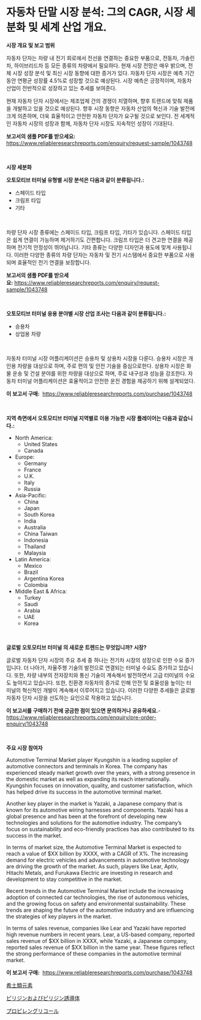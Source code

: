 <p><h1>자동차 단말 시장 분석: 그의 CAGR, 시장 세분화 및 세계 산업 개요.</h1></p><p><strong>시장 개요 및 보고 범위</strong></p>
<p><p>자동차 단자는 차량 내 전기 회로에서 전선을 연결하는 중요한 부품으로, 전동차, 가솔린차, 하이브리드차 등 모든 종류의 차량에서 필요하다. 현재 시장 전망은 매우 밝으며, 전체 시장 성장 분석 및 최신 시장 동향에 대한 증거가 있다. 자동차 단자 시장은 예측 기간 동안 연평균 성장률 4.5%로 성장할 것으로 예상된다. 시장 예측은 긍정적이며, 자동차 산업이 전반적으로 성장하고 있는 추세를 보여준다.</p><p>현재 자동차 단자 시장에서는 제조업체 간의 경쟁이 치열하며, 향후 트렌드에 맞춰 제품을 개발하고 있을 것으로 예상된다. 향후 시장 동향은 자동차 산업의 혁신과 기술 발전에 크게 의존하며, 더욱 효율적이고 안전한 자동차 단자가 요구될 것으로 보인다. 전 세계적인 자동차 시장의 성장과 함께, 자동차 단자 시장도 지속적인 성장이 기대된다.</p></p>
<p><strong>보고서의 샘플 PDF를 받으세요:</strong> <a href="https://www.reliableresearchreports.com/enquiry/request-sample/1043748">https://www.reliableresearchreports.com/enquiry/request-sample/1043748</a></p>
<p>&nbsp;</p>
<p><strong>시장 세분화</strong></p>
<p><strong>오토모티브 터미널 유형별 시장 분석은 다음과 같이 분류됩니다.:</strong></p>
<p><ul><li>스페이드 타입</li><li>크림프 타입</li><li>기타</li></ul></p>
<p>&nbsp;</p>
<p><p>차량 단자 시장 종류에는 스페이드 타입, 크림프 타입, 기타가 있습니다. 스페이드 타입은 쉽게 연결이 가능하며 제거하기도 간편합니다. 크림프 타입은 더 견고한 연결을 제공하며 전기적 안정성이 뛰어납니다. 기타 종류는 다양한 디자인과 용도에 맞게 사용됩니다. 이러한 다양한 종류의 차량 단자는 자동차 및 전기 시스템에서 중요한 부품으로 사용되며 효율적인 전기 연결을 보장합니다.</p></p>
<p><strong>보고서의 샘플 PDF를 받으세요:</strong>&nbsp;<a href="https://www.reliableresearchreports.com/enquiry/request-sample/1043748">https://www.reliableresearchreports.com/enquiry/request-sample/1043748</a></p>
<p>&nbsp;</p>
<p><strong> 오토모티브 터미널 응용 분야별 시장 산업 조사는 다음과 같이 분류됩니다.:</strong></p>
<p><ul><li>승용차</li><li>상업용 차량</li></ul></p>
<p>&nbsp;</p>
<p><p>자동차 터미널 시장 어플리케이션은 승용차 및 상용차 시장을 다룬다. 승용차 시장은 개인용 차량을 대상으로 하며, 주로 편의 및 안전 기술을 중심으로한다. 상용차 시장은 화물 운송 및 건설 분야를 위한 차량을 대상으로 하며, 주로 내구성과 성능을 강조한다. 자동차 터미널 어플리케이션은 효율적이고 안전한 운전 경험을 제공하기 위해 설계되었다.</p></p>
<p><strong>이 보고서 구매:</strong>&nbsp; <a href="https://www.reliableresearchreports.com/purchase/1043748">https://www.reliableresearchreports.com/purchase/1043748</a></p>
<p>&nbsp;</p>
<p><strong>지역 측면에서 오토모티브 터미널 지역별로 이용 가능한 시장 플레이어는 다음과 같습니다.:</strong></p>
<p><ul>
    <li>
        North America:
        <ul>
            <li>United States</li>
            <li>Canada</li>
        </ul>
    </li>
    <li>
        Europe:
        <ul>
            <li>Germany</li>
            <li>France</li>
            <li>U.K.</li>
            <li>Italy</li>
            <li>Russia</li>
        </ul>
    </li>
    <li>
        Asia-Pacific:
        <ul>
            <li>China</li>
            <li>Japan</li>
            <li>South Korea</li>
            <li>India</li>
            <li>Australia</li>
            <li>China Taiwan</li>
            <li>Indonesia</li>
            <li>Thailand</li>
            <li>Malaysia</li>
        </ul>
    </li>
    <li>
        Latin America:
        <ul>
            <li>Mexico</li>
            <li>Brazil</li>
            <li>Argentina Korea</li>
            <li>Colombia</li>
        </ul>
    </li>
    <li>
        Middle East & Africa:
        <ul>
            <li>Turkey</li>
            <li>Saudi</li>
            <li>Arabia</li>
            <li>UAE</li>
            <li>Korea</li>
        </ul>
    </li>
    </ul></p>
<p>&nbsp;</p>
<p><strong>글로벌 오토모티브 터미널 의 새로운 트렌드는 무엇입니까? 시장?</strong></p>
<p><p>글로벌 자동차 단자 시장의 주요 추세 중 하나는 전기차 시장의 성장으로 인한 수요 증가입니다. 더 나아가, 자율주행 기술의 발전으로 연결되는 터미널 수요도 증가하고 있습니다. 또한, 차량 내부의 전자장치와 통신 기술이 계속해서 발전하면서 고급 터미널의 수요도 높아지고 있습니다. 또한, 친환경 자동차의 증가로 인해 안전 및 효율성을 높이는 터미널의 혁신적인 개발이 계속해서 이루어지고 있습니다. 이러한 다양한 추세들은 글로벌 자동차 단자 시장을 선도하는 요인으로 작용하고 있습니다.</p></p>
<p><strong>이 보고서를 구매하기 전에 궁금한 점이 있으면 문의하거나 공유하세요.</strong>- <a href="https://www.reliableresearchreports.com/enquiry/pre-order-enquiry/1043748">https://www.reliableresearchreports.com/enquiry/pre-order-enquiry/1043748</a></p>
<p>&nbsp;</p>
<p><strong>주요 시장 참여자</strong></p>
<p><p>Automotive Terminal Market player Kyungshin is a leading supplier of automotive connectors and terminals in Korea. The company has experienced steady market growth over the years, with a strong presence in the domestic market as well as expanding its reach internationally. Kyungshin focuses on innovation, quality, and customer satisfaction, which has helped drive its success in the automotive terminal market.</p><p>Another key player in the market is Yazaki, a Japanese company that is known for its automotive wiring harnesses and components. Yazaki has a global presence and has been at the forefront of developing new technologies and solutions for the automotive industry. The company’s focus on sustainability and eco-friendly practices has also contributed to its success in the market.</p><p>In terms of market size, the Automotive Terminal Market is expected to reach a value of $XX billion by XXXX, with a CAGR of X%. The increasing demand for electric vehicles and advancements in automotive technology are driving the growth of the market. As such, players like Lear, Aptiv, Hitachi Metals, and Furukawa Electric are investing in research and development to stay competitive in the market.</p><p>Recent trends in the Automotive Terminal Market include the increasing adoption of connected car technologies, the rise of autonomous vehicles, and the growing focus on safety and environmental sustainability. These trends are shaping the future of the automotive industry and are influencing the strategies of key players in the market.</p><p>In terms of sales revenue, companies like Lear and Yazaki have reported high revenue numbers in recent years. Lear, a US-based company, reported sales revenue of $XX billion in XXXX, while Yazaki, a Japanese company, reported sales revenue of $XX billion in the same year. These figures reflect the strong performance of these companies in the automotive terminal market.</p></p>
<p><strong>이 보고서 구매:</strong>&nbsp;&nbsp;<a href="https://www.reliableresearchreports.com/purchase/1043748">https://www.reliableresearchreports.com/purchase/1043748</a></p>
<p><p><a href="https://github.com/hilmi-2a/Market-Research-Report-List-1/blob/main/16212568454.md">希土類元素</a></p><p><a href="https://github.com/jkjreqjscoxx7/Market-Research-Report-List-1/blob/main/63198148453.md">ピリジンおよびピリジン誘導体</a></p><p><a href="https://github.com/Sophiaard2003/Market-Research-Report-List-1/blob/main/90488118452.md">プロピレングリコール</a></p></p>
